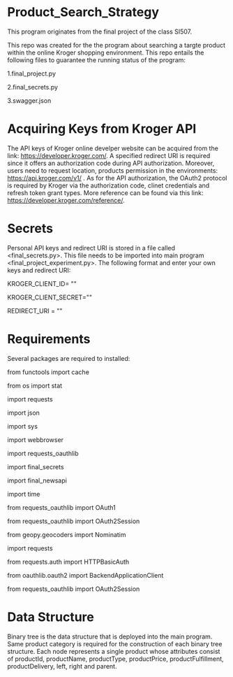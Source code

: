 # Product_Search_Strategy
This program originates from the final project of  the class SI507.

This repo was created for the the program about searching a targte product within the online Kroger shopping environment. This repo entails the following files to guarantee the running status of the program:

1.final_project.py

2.final_secrets.py

3.swagger.json

# Acquiring Keys from Kroger API
The API keys of Kroger online develper website can be acquired from the link: https://developer.kroger.com/. A specified redirect URI is required since it offers an authorization code during API authorization. Moreover, users need to request location, products permission in the environments: https://api.kroger.com/v1/ . As for the API authorization, the OAuth2 protocol is required by Kroger via the authorization code, clinet credentials and refresh token grant types. More reference can be found via this link: https://developer.kroger.com/reference/.

# Secrets
Personal API keys and redirect URI is stored in a file called <final_secrets.py>. This file needs to be imported into main program <final_project_experiment.py>. The following format and enter your own keys and redirect URI:

KROGER_CLIENT_ID= ""

KROGER_CLIENT_SECRET=""

REDIRECT_URI = ""

# Requirements
Several packages are required to installed:

from functools import cache

from os import stat

import requests

import json

import sys

import webbrowser

import requests_oauthlib

import final_secrets

import final_newsapi

import time

from requests_oauthlib import OAuth1

from requests_oauthlib import OAuth2Session

from geopy.geocoders import Nominatim

import requests

from requests.auth import HTTPBasicAuth

from oauthlib.oauth2 import BackendApplicationClient

from requests_oauthlib import OAuth2Session

# Data Structure
Binary tree is the data structure that is deployed into the main program. Same product category is required for the construction of each binary tree structure. Each node represents a single product whose attributes consist of productId, productName, productType, productPrice, productFulfillment, productDelivery, left, right and parent. 
